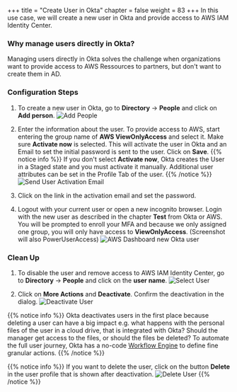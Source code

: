 +++
title = "Create User in Okta"
chapter = false
weight = 83
+++
In this use case, we will create a new user in Okta and provide access to AWS IAM Identity Center.

### Why manage users directly in Okta?
Managing users directly in Okta solves the challenge when organizations want to provide access to AWS Ressources to partners, but don't want to create them in AD.

### Configuration Steps
1. To create a new user in Okta, go to **Directory** -> **People** and click on **Add person**. 
![Add People](/images/730_add_people.png)

2. Enter the information about the user. To provide access to AWS, start entering the group name of **AWS ViewOnlyAccess** and select it. Make sure  **Activate now** is selected. This will activate the user in Okta and an Email to set the initial password is sent to the user. Click on **Save**.
{{% notice info %}}
If you don't select **Activate now**, Okta creates the User in a Staged state and you must activate it manually.
Additional user attributes can be set in the Profile Tab of the user.
{{% /notice %}}
![Send User Activation Email](/images/731_send_user_activation_email.png)

3. Click on the link in the activation email and set the password.
4. Logout with your current user or open a new incognito browser. Login with the new user as described in the chapter **Test** from Okta or AWS. You will be prompted to enroll your MFA and because we only assigned one group, you will only have access to **ViewOnlyAccess**. (Screenshot will also PowerUserAccess) 
![AWS Dashboard new Okta user](/images/732_aws_dashboard.png)

### Clean Up

1. To disable the user and remove access to AWS IAM Identity Center, go to **Directory** -> **People** and click on the **user name**.
![Select User](/images/733_select_user.png)

2. Click on **More Actions** and **Deactivate**. Confirm the deactivation in the dialog.
![Deactivate User](/images/734_deactivate_user.png)

{{% notice info %}}
Okta deactivates users in the first place because deleting a user can have a big impact e.g. what happens with the personal files of the user in a cloud drive, that is integrated with Okta? Should the manager get access to the files, or should the files be deleted? To automate the full user journey, Okta has a no-code [Workflow Engine](https://www.okta.com/platform/workflows/workflows-for-lifecycle-management/) to define fine granular actions.
{{% /notice %}}

{{% notice info %}}
If you want to delete the user, click on the button **Delete** in the user profile that is shown after deactivation.
![Delete User](/images/736_delete_user.png)
{{% /notice %}}